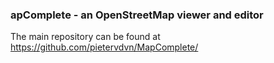 ### apComplete - an OpenStreetMap viewer and editor

The main repository can be found at https://github.com/pietervdvn/MapComplete/
